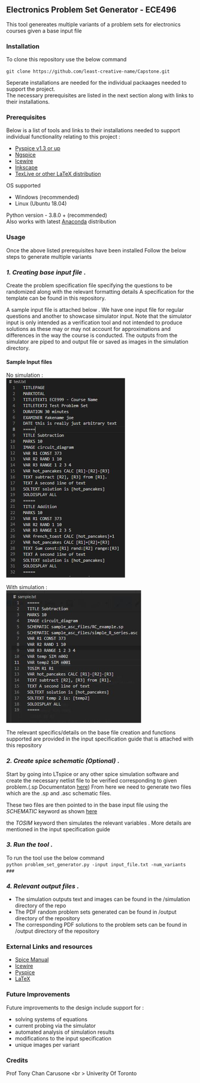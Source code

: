 ## Electronics Problem Set Generator - ECE496
This tool genereates multiple variants of a problem sets for electronics courses given a base input file 

### Installation  
To clone this repository use the below command 

`git clone https://github.com/least-creative-name/Capstone.git`

Seperate installations are needed for the individual packaages needed to support the project.<br />
The necessary prerequisites are listed in the next section along with links to their installations. 

### Prerequisites 
Below is a list of tools and links to their installations needed to support individual functionality relating to this project :  
* [Pyspice v1.3 or up](https://pyspice.fabrice-salvaire.fr/releases/v1.3/)
* [Ngspice](http://ngspice.sourceforge.net/docs.html)
* [Icewire](https://icewire.ca/)
* [Inkscape](https://inkscape.org/)  
* [TexLive or other LaTeX distribution](https://www.tug.org/texlive/)

OS supported
* Windows (recommended)
* Linux (Ubuntu 18.04)

Python version - 3.8.0 + (recommended)<br />
Also works with latest [Anaconda](https://www.anaconda.com/products/individual) distribution 

### Usage
Once the above listed prerequisites have been installed Follow the below steps to generate multiple variants 

### _1. Creating base input file_ .
Create the problem specification file specifying the questions to be randomized along with the relevant formatting details
A specification for the template can be found in this repository. 

A sample input file is attached below . We have one input file for regular questions and another to showcase simulator input.
Note that the simulator input is only intended as a verification tool and not intended to produce solutions as these may or may not 
account for approximations and differences in the way the course is conducted. The outputs from the simulator are piped to and output file 
or saved as images in the simulation directory.

#### Sample Input files  
No simulation : <br />
![Without simulation](https://github.com/least-creative-name/Capstone/blob/main/Readme_img_02.JPG?raw=true)

With simulation : <br />
![With simulation](https://github.com/least-creative-name/Capstone/blob/main/Readme_img_01.JPG?raw=true)

The relevant specifics/details on the base file creation and functions supported are provided in the input specification guide 
that is attached with this repository

### _2. Create spice schematic (Optional)_ .
Start by going into LTspice or any other spice simulation software and create the necessary netlist file to be verified 
corresponding to given problem.(.sp Documentaton [here](https://ecee.colorado.edu/~mathys/ecen1400/pdf/scad3.pdf)) 
From here we need to generate two files which are the .sp and .asc schematic files. 

These two files are then pointed to in the base input file using the _SCHEMATIC_ keyword as shown [here](https://github.com/least-creative-name/Capstone/blob/main/Readme_img_01.JPG?raw=true)

the _TOSIM_ keyword then simulates the relevant variables . More details are mentioned in the input specification guide

###  _3. Run the tool_ .
To run the tool use the below command <br />
  `python problem_set_generator.py -input input_file.txt -num_variants ###`

###  _4. Relevant output files_ .
* The simulation outputs text and images can be found in the /simulation directory of the repo
* The PDF random problem sets generated can be found in /output directory of the repository 
* The corresponding PDF solutions to the problem sets can be found in /output directory of the repository


### External Links and resources 
* [Spice Manual](https://ecee.colorado.edu/~mathys/ecen1400/pdf/scad3.pdf) 
* [Icewire](https://icewire.ca/documentation)
* [Pyspice](https://pyspice.fabrice-salvaire.fr/pages/documentation.html)
* [LaTeX](https://www.latex-project.org/)


### Future Improvements
Future improvements to the design include support for : 
* solving systems of equations
* current probing via the simulator
* automated analysis of simulation results
* modifications to the input specification
* unique images per variant 

### Credits 
Prof Tony Chan Carusone <br \>
Univerity Of Toronto
